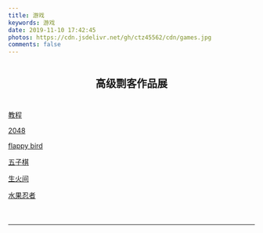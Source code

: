 ```yaml
---
title: 游戏
keywords: 游戏
date: 2019-11-10 17:42:45
photos: https://cdn.jsdelivr.net/gh/ctz45562/cdn/games.jpg
comments: false
---
```


<h2 style="text-align:center;margin:40px 0 40px 0">高级剽客作品展</h2>

<a href="/2019/06/04/blogの搭建之sakura/#加个游戏" target="_blank"><span class="Mybutton"><i class="ctz ctz-xuexi" style="float:left"></i>教程</span></a>

<a href="/2048.html" target="_blank"><span class="Mybutton"><i class="ctz ctz-ic_mode_block" style="float:left"></i>2048</span></a>

<a href="/flappybird.html" target="_blank"><span class="Mybutton"><i class="ctz ctz-birdxiaoniao" style="float:left"></i>flappy bird</span></a>

<a href="/gobang.html" target="_blank"><span class="Mybutton"><i class="ctz ctz-youxi1" style="float:left"></i>五子棋</span></a>

<a href="/adarkroom.html?lang=zh_cn" target="_blank"><span class="Mybutton"><i class="ctz ctz-house" style="float:left"></i>生火间</span></a>

<a href="/fruit-ninja.html" target="_blank"><span class="Mybutton"><i class="ctz ctz-xigua" style="float:left"></i>水果忍者</span></a>

<div style="margin-bottom:50px"></div>

---